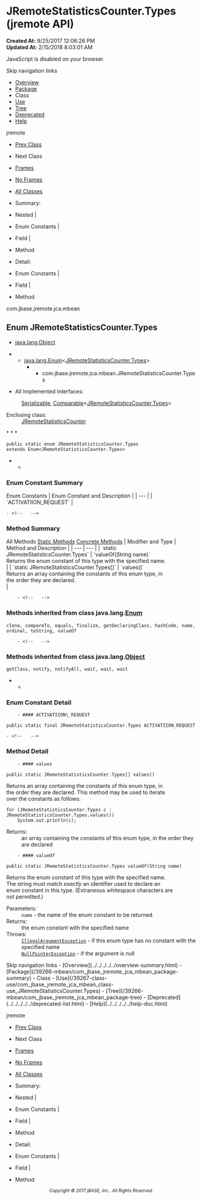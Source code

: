 # JRemoteStatisticsCounter.Types (jremote   API)

**Created At:** 9/25/2017 12:06:26 PM  
**Updated At:** 2/15/2018 8:03:01 AM  

<script type="text/javascript"><!--
    try {
        if (location.href.indexOf('is-external=true') == -1) {
            parent.document.title="JRemoteStatisticsCounter.Types (jremote   API)";
        }
    }
    catch(err) {
    }
//-->
var methods = {"i0":9,"i1":9};
var tabs = {65535:["t0","All Methods"],1:["t1","Static Methods"],8:["t4","Concrete Methods"]};
var altColor = "altColor";
var rowColor = "rowColor";
var tableTab = "tableTab";
var activeTableTab = "activeTableTab";</script><noscript><div>JavaScript is disabled on your browser.</div></noscript><!-- ========= START OF TOP NAVBAR ======= -->
<!--   -->
Skip navigation links
<!--   -->
- [Overview](../../../../../overview-summary.html)
- [Package](/39266-mbean/com_jbase_jremote_jca_mbean_package-summary)
- Class
- [Use](/39267-class-use/com_jbase_jremote_jca_mbean_class-use_JRemoteStatisticsCounter.Types)
- [Tree](/39266-mbean/com_jbase_jremote_jca_mbean_package-tree)
- [Deprecated](../../../../../deprecated-list.html)
- [Help](../../../../../help-doc.html)


jremote <br>

- [Prev Class](/39266-mbean/com_jbase_jremote_jca_mbean_JRemoteStatisticsCounter "class in com.jbase.jremote.jca.mbean")
- Next Class


- [Frames](../../../../../index.html?com/jbase/jremote/jca/mbean//39266-mbean/com_jbase_jremote_jca_mbean_JRemoteStatisticsCounter.Types)
- [No Frames](/39266-mbean/com_jbase_jremote_jca_mbean_JRemoteStatisticsCounter.Types)


- [All Classes](../../../../../allclasses-noframe.html)


<script type="text/javascript"><!--
  allClassesLink = document.getElementById("allclasses_navbar_top");
  if(window==top) {
    allClassesLink.style.display = "block";
  }
  else {
    allClassesLink.style.display = "none";
  }
  //--></script>

- Summary:
- Nested |
- Enum Constants |
- Field |
- Method


- Detail:
- Enum Constants |
- Field |
- Method
<!--   -->
<!-- ========= END OF TOP NAVBAR ========= --><!-- ======== START OF CLASS DATA ======== -->
com.jbase.jremote.jca.mbean

## Enum JRemoteStatisticsCounter.Types

- [java.lang.Object](http://java.sun.com/j2se/1.5.0/docs/api/java/lang/Object.html?is-external=true "class or interface in java.lang")
- - [java.lang.Enum](http://java.sun.com/j2se/1.5.0/docs/api/java/lang/Enum.html?is-external=true "class or interface in java.lang")&lt;[JRemoteStatisticsCounter.Types](../../../../../com/jbase/jremote/jca/mbean//39266-mbean/com_jbase_jremote_jca_mbean_JRemoteStatisticsCounter.Types "enum in com.jbase.jremote.jca.mbean")&gt;
    - - com.jbase.jremote.jca.mbean.JRemoteStatisticsCounter.Types


- <dl><dt>All Implemented Interfaces:</dt>
<dd>
<a href="http://java.sun.com/j2se/1.5.0/docs/api/java/io/Serializable.html?is-external=true" title="class or interface in java.io">Serializable</a>, <a href="http://java.sun.com/j2se/1.5.0/docs/api/java/lang/Comparable.html?is-external=true" title="class or interface in java.lang">Comparable</a>&lt;<a href="../../../../../com/jbase/jremote/jca/mbean//39266-mbean/com_jbase_jremote_jca_mbean_JRemoteStatisticsCounter.Types" title="enum in com.jbase.jremote.jca.mbean">JRemoteStatisticsCounter.Types</a>&gt;</dd></dl><dl><dt>Enclosing class:</dt>
<dd><a href="/39266-mbean/com_jbase_jremote_jca_mbean_JRemoteStatisticsCounter" title="class in com.jbase.jremote.jca.mbean">JRemoteStatisticsCounter</a></dd></dl>
* * *


```
public static enum JRemoteStatisticsCounter.Types
extends Enum<JRemoteStatisticsCounter.Types>
```

- <!-- =========== ENUM CONSTANT SUMMARY =========== -->
    - <!--   -->
### Enum Constant Summary


<caption><span>Enum Constants</span><span class="tabEnd"> </span></caption>| Enum Constant and Description |
| --- |
| `ACTIVATIION_REQUEST`  |

<!-- ========== METHOD SUMMARY =========== -->
    - <!--   -->
### Method Summary


<caption><span id="t0" class="activeTableTab"><span>All Methods</span><span class="tabEnd"> </span></span><span id="t1" class="tableTab"><span><a href="javascript:show(1);">Static Methods</a></span><span class="tabEnd"> </span></span><span id="t4" class="tableTab"><span><a href="javascript:show(8);">Concrete Methods</a></span><span class="tabEnd"> </span></span></caption>| Modifier and Type | Method and Description |
| --- | --- |
| `static JRemoteStatisticsCounter.Types` | `valueOf(String name)`<br>Returns the enum constant of this type with the specified name.<br> |
| `static JRemoteStatisticsCounter.Types[]` | `values()`<br>Returns an array containing the constants of this enum type, in<br>the order they are declared.<br> |


        - <!--   -->
### Methods inherited from class java.lang.[Enum](http://java.sun.com/j2se/1.5.0/docs/api/java/lang/Enum.html?is-external=true "class or interface in java.lang")
`clone, compareTo, equals, finalize, getDeclaringClass, hashCode, name, ordinal, toString, valueOf`


        - <!--   -->
### Methods inherited from class java.lang.[Object](http://java.sun.com/j2se/1.5.0/docs/api/java/lang/Object.html?is-external=true "class or interface in java.lang")
`getClass, notify, notifyAll, wait, wait, wait`

- <!-- ============ ENUM CONSTANT DETAIL =========== -->
    - <!--   -->
### Enum Constant Detail
<!--   -->
        - #### ACTIVATIION\_REQUEST

```
public static final JRemoteStatisticsCounter.Types ACTIVATIION_REQUEST
```

<!-- ============ METHOD DETAIL ========== -->
    - <!--   -->
### Method Detail
<!--   -->
        - #### values

```
public static JRemoteStatisticsCounter.Types[] values()
```

Returns an array containing the constants of this enum type, in<br>the order they are declared.  This method may be used to iterate<br>over the constants as follows:<br>
```
for (JRemoteStatisticsCounter.Types c : JRemoteStatisticsCounter.Types.values())
    System.out.println(c);
```
<dl><dt><span class="returnLabel">Returns:</span></dt>
<dd>an array containing the constants of this enum type, in the order they are declared</dd></dl>

<!--   -->
        - #### valueOf

```
public static JRemoteStatisticsCounter.Types valueOf(String name)
```

Returns the enum constant of this type with the specified name.<br>The string must match *exactly* an identifier used to declare an<br>enum constant in this type.  (Extraneous whitespace characters are <br>not permitted.)
<dl><dt><span class="paramLabel">Parameters:</span></dt>
<dd>
<code>name</code> - the name of the enum constant to be returned.</dd>
<dt><span class="returnLabel">Returns:</span></dt>
<dd>the enum constant with the specified name</dd>
<dt><span class="throwsLabel">Throws:</span></dt>
<dd>
<code><a href="http://java.sun.com/j2se/1.5.0/docs/api/java/lang/IllegalArgumentException.html?is-external=true" title="class or interface in java.lang">IllegalArgumentException</a></code> - if this enum type has no constant with the specified name</dd>
<dd>
<code><a href="http://java.sun.com/j2se/1.5.0/docs/api/java/lang/NullPointerException.html?is-external=true" title="class or interface in java.lang">NullPointerException</a></code> - if the argument is null</dd></dl>
<!-- ========= END OF CLASS DATA ========= --><!-- ======= START OF BOTTOM NAVBAR ====== -->
<!--   -->
Skip navigation links
<!--   -->
- [Overview](../../../../../overview-summary.html)
- [Package](/39266-mbean/com_jbase_jremote_jca_mbean_package-summary)
- Class
- [Use](/39267-class-use/com_jbase_jremote_jca_mbean_class-use_JRemoteStatisticsCounter.Types)
- [Tree](/39266-mbean/com_jbase_jremote_jca_mbean_package-tree)
- [Deprecated](../../../../../deprecated-list.html)
- [Help](../../../../../help-doc.html)


jremote <br>

- [Prev Class](/39266-mbean/com_jbase_jremote_jca_mbean_JRemoteStatisticsCounter "class in com.jbase.jremote.jca.mbean")
- Next Class


- [Frames](../../../../../index.html?com/jbase/jremote/jca/mbean//39266-mbean/com_jbase_jremote_jca_mbean_JRemoteStatisticsCounter.Types)
- [No Frames](/39266-mbean/com_jbase_jremote_jca_mbean_JRemoteStatisticsCounter.Types)


- [All Classes](../../../../../allclasses-noframe.html)


<script type="text/javascript"><!--
  allClassesLink = document.getElementById("allclasses_navbar_bottom");
  if(window==top) {
    allClassesLink.style.display = "block";
  }
  else {
    allClassesLink.style.display = "none";
  }
  //--></script>

- Summary:
- Nested |
- Enum Constants |
- Field |
- Method


- Detail:
- Enum Constants |
- Field |
- Method
<!--   -->
<!-- ======== END OF BOTTOM NAVBAR ======= -->
<small>			<center>			<i>Copyright © 2017 jBASE, Inc.. All Rights Reserved.</i>		</center></small>
